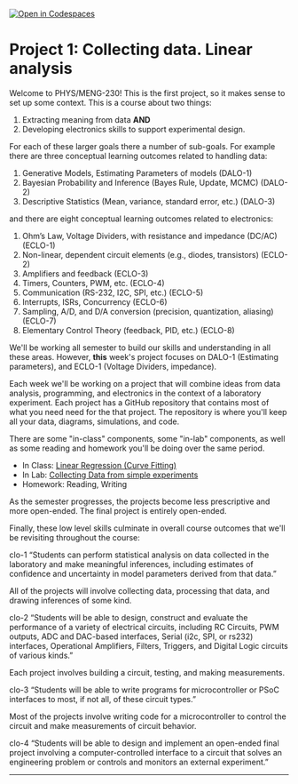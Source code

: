 [![Open in Codespaces](https://classroom.github.com/assets/launch-codespace-2972f46106e565e64193e422d61a12cf1da4916b45550586e14ef0a7c637dd04.svg)](https://classroom.github.com/open-in-codespaces?assignment_repo_id=17721260)
# Project 1: Collecting data. Linear analysis

Welcome to PHYS/MENG-230! This is the first project, so it makes sense to set up some context. This is a course about two things:

1. Extracting meaning from data **AND**
2. Developing electronics skills to support experimental design.

For each of these larger goals there a number of sub-goals. For example there are three conceptual learning outcomes related to handling data:

1. Generative Models, Estimating Parameters of models (DALO-1)
2. Bayesian Probability and Inference (Bayes Rule, Update, MCMC) (DALO-2)
3. Descriptive Statistics (Mean, variance, standard error,  etc.) (DALO-3)

and there are eight conceptual learning outcomes related to electronics:

1. Ohm’s Law, Voltage Dividers, with resistance and impedance (DC/AC) (ECLO-1)
2. Non-linear, dependent circuit elements (e.g., diodes, transistors) (ECLO-2)
3. Amplifiers and feedback (ECLO-3)
4. Timers, Counters, PWM, etc. (ECLO-4)
5. Communication (RS-232, I2C, SPI, etc.) (ECLO-5)
6. Interrupts, ISRs, Concurrency (ECLO-6)
7. Sampling, A/D, and D/A conversion (precision, quantization, aliasing) (ECLO-7)
8. Elementary Control Theory (feedback, PID, etc.) (ECLO-8)

We'll be working all semester to build our skills and understanding in all these areas. However, **this** week's project focuses on DALO-1 (Estimating parameters), and ECLO-1 (Voltage Dividers, impedance).

Each week we'll be working on a project that will combine ideas from data analysis, programming, and electronics in the context of a laboratory experiment. Each project has a GitHub repository that contains most of what you need need for the that project. The repository is where you'll keep all your data, diagrams, simulations, and code.

There are some "in-class" components, some "in-lab" components, as well as some reading and homework you'll be doing over the same period.

* In Class: [Linear Regression (Curve Fitting)](CurveFitting.ipynb)
* In Lab: [Collecting Data from simple experiments](ControlAndMeasure.ipynb)
* Homework: Reading, Writing

As the semester progresses, the projects become less prescriptive and more open-ended. The final project is entirely open-ended.

Finally, these low level skills culminate in overall course outcomes that we'll be revisiting throughout the course:

clo-1 “Students can perform statistical analysis on data collected in the laboratory and make meaningful inferences, including estimates of confidence and uncertainty in model parameters derived from that data.” 

All of the projects will involve collecting data, processing that data, and drawing inferences of some kind.

clo-2 “Students will be able to design, construct and evaluate the performance of a variety of electrical circuits, including RC Circuits, PWM outputs, ADC and DAC-based interfaces, Serial (i2c, SPI, or rs232) interfaces, Operational Amplifiers, Filters, Triggers, and Digital Logic circuits of various kinds.” 

Each project involves building a circuit, testing, and making measurements.

clo-3 “Students will be able to write programs for microcontroller or PSoC interfaces to most, if not all, of these circuit types.”

Most of the projects involve writing code for a microcontroller to control the circuit and make measurements of circuit behavior.

clo-4 “Students will be able to design and implement an open-ended final project involving a computer-controlled interface to a circuit that solves an engineering problem or controls and monitors an external experiment.”

-----------------------

